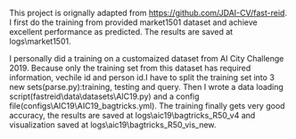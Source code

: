 This project is orignally adapted from https://github.com/JDAI-CV/fast-reid. I first do the training from provided market1501 dataset and achieve excellent performance as predicted. The results are saved at logs\market1501.

I personally did a training on a customaized dataset from AI City Challenge 2019. Because only the training set from this dataset has required information, vechile id and person id.I have to split the training set into 3 new sets(parse.py):training, testing and query. Then I wrote a data loading script(fastreid\data\datasets\AIC19.py) and a config file(configs\AIC19\AIC19_bagtricks.yml). The training finally gets very good accuracy, the results are saved at logs\aic19\bagtricks_R50_v4 and visualization saved at logs\aic19\bagtricks_R50_vis_new. 
